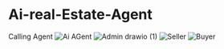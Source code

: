 # Ai-real-Estate-Agent
Calling Agent
![Ai AGent](https://github.com/user-attachments/assets/a7c7b0f0-743e-424b-80c4-ae04c0a617d7)
![Admin drawio (1)](https://github.com/user-attachments/assets/a04e22c3-4a35-490a-83ef-2091b8a990be)
![Seller](https://github.com/user-attachments/assets/8650cecb-edf8-4fd8-bb48-7cf4a082a7d1)
![Buyer](https://github.com/user-attachments/assets/00809d2f-5bb7-4505-81b6-158435c02c9e)
